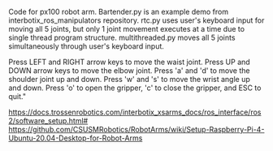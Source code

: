 ﻿Code for px100 robot arm. Bartender.py is an example demo from interbotix_ros_manipulators repository. rtc.py uses user's keyboard input for moving all 5 joints, but only 1 joint movement executes at a time due to single thread program structure. multithreaded.py moves all 5 joints simultaneously through user's keyboard input.

Press LEFT and RIGHT arrow keys to move the waist joint.
Press UP and DOWN arrow keys to move the elbow joint.
Press 'a' and 'd' to move the shoulder joint up and down.
Press 'w' and 's' to move the wrist angle up and down.
Press 'o' to open the gripper, 'c' to close the gripper, and ESC to quit."

https://docs.trossenrobotics.com/interbotix_xsarms_docs/ros_interface/ros2/software_setup.html#
https://github.com/CSUSMRobotics/RobotArms/wiki/Setup-Raspberry-Pi-4-Ubuntu-20.04-Desktop-for-Robot-Arms
